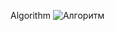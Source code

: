 Algorithm
![Алгоритм](https://github.com/Vernicovskiy/gsm-based-power-plug/assets/90677528/9002f5a4-e6b3-4ee1-8c0c-4855f75b2b2c)
